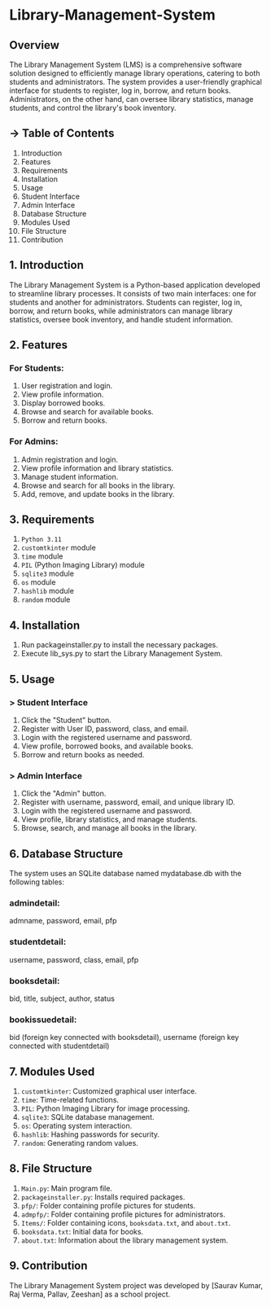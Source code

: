 # Library-Management-System 

## Overview
The Library Management System (LMS) is a comprehensive software solution designed to efficiently manage library 
operations, catering to both students and administrators. The system provides a user-friendly graphical interface for 
students to register, log in, borrow, and return books. Administrators, on the other hand, can oversee library 
statistics, manage students, and control the library's book inventory.

## ->  Table of Contents
1.  Introduction
2.  Features
3.  Requirements
4.  Installation
5.  Usage
 51.  Student Interface
 52.  Admin Interface
6.  Database Structure
7.  Modules Used
8.  File Structure
9.  Contribution

##  1.  Introduction
The Library Management System is a Python-based application developed to streamline library processes. It consists of 
two main interfaces: one for students and another for administrators. Students can register, log in, borrow, and 
return books, while administrators can manage library statistics, oversee book inventory, and handle student 
information.

##  2.  Features
### For Students:
1.  User registration and login.
2.  View profile information.
3.  Display borrowed books.
4.  Browse and search for available books.
5.  Borrow and return books.

### For Admins:
1.  Admin registration and login.
2.  View profile information and library statistics.
3.  Manage student information.
4.  Browse and search for all books in the library.
5.  Add, remove, and update books in the library.

##  3.  Requirements
1. `Python 3.11`
2. `customtkinter` module
3. `time` module
4. `PIL` (Python Imaging Library) module
5. `sqlite3` module
6. `os` module
7. `hashlib` module
8. `random` module

##  4.  Installation
1. Run packageinstaller.py to install the necessary packages.
2. Execute lib_sys.py to start the Library Management System.

##  5.  Usage
### > Student Interface
1. Click the "Student" button.
2. Register with User ID, password, class, and email.
3. Login with the registered username and password.
4. View profile, borrowed books, and available books.
5. Borrow and return books as needed.

### > Admin Interface
1. Click the "Admin" button.
2. Register with username, password, email, and unique library ID.
3. Login with the registered username and password.
4. View profile, library statistics, and manage students.
5. Browse, search, and manage all books in the library.

##  6.  Database Structure
The system uses an SQLite database named mydatabase.db with the following tables:

### admindetail:
admname,
password,
email,
pfp 

### studentdetail:
username,
password,
class,
email,
pfp 

### booksdetail:
bid,
title,
subject,
author,
status 

### bookissuedetail:
bid (foreign key connected with booksdetail),
username (foreign key connected with studentdetail)

##  7.  Modules Used
1. `customtkinter`: Customized graphical user interface.
2. `time`: Time-related functions.
3. `PIL`: Python Imaging Library for image processing.
4. `sqlite3`: SQLite database management.
5. `os`: Operating system interaction.
6. `hashlib`: Hashing passwords for security.
7. `random`: Generating random values.

##  8.  File Structure
1. `Main.py`: Main program file.
2. `packageinstaller.py`: Installs required packages.
3. `pfp/`: Folder containing profile pictures for students.
4. `admpfp/`: Folder containing profile pictures for administrators.
5. `Items/`: Folder containing icons, `booksdata.txt`, and `about.txt`.
6. `booksdata.txt`: Initial data for books.
7. `about.txt`: Information about the library management system.

##  9.  Contribution
The Library Management System project was developed by 
[Saurav Kumar,
Raj Verma,
Pallav,
Zeeshan]
as a school project.

